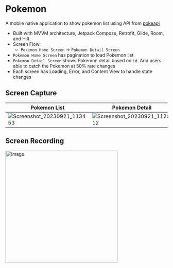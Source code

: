 # Pokemon

A mobile native application to show pokemon list using API from [pokeapi](http://pokeapi.co/)

- Built with MVVM architecture, Jetpack Compose, Retrofit, Glide, Room, and Hilt.
- Screen Flow:
     - `Pokemon Home Screen` -> `Pokemon Detail Screen`
- `Pokemon Home Screen` has pagination to load Pokemon list
- `Pokemon Detail Screen` shows Pokemon detail based on `id`. And users able to catch the Pokemon at 50% rate changes
- Each screen has Loading, Error, and Content View to handle state changes


## Screen Capture
| Pokemon List |Pokemon Detail |Pokemon Detail (Owned) |
| ------ | ------ | ------ |
| ![Screenshot_20230921_113453](https://github.com/whyRaya/Pokemon/assets/25025769/23608548-5c76-4eb5-a74d-b35a97bf3ccd)|  ![Screenshot_20230921_112012](https://github.com/whyRaya/Pokemon/assets/25025769/bbafe50f-51b8-41a1-89e3-f4ddae6cdca8)     | ![Screenshot_20230921_111957](https://github.com/whyRaya/Pokemon/assets/25025769/2900f2b1-4605-45c4-bfa7-e00a3cc65c24) |


## Screen Recording
[<img width="349" alt="image" src="https://github.com/whyRaya/Pokemon/assets/25025769/a981cd1e-f244-4f68-a923-0810e30eb932">](https://www.youtube.com/shorts/tUSUAvT0nLc)




